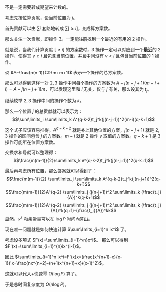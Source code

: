 不是一定需要转成期望来计数的。

考虑先按位算贡献，设当前位置为 $j$。

首先贡献可以由 $\sum i$ 套路地转成 $\sum [\ge i]$，变成算方案数。

那么关注一次贡献，即操作 $3$。一定能往前找到一个最近的有用的 $2$ 操作。

就是说，当我们计算贡献 $[\ge i]$ 的方案数时，$3$ 操作一定可以对应到一个**最近**的 $2$ 操作，使得其 $v\ge i$ 且包含当前位置，并且中间没有 $v<i$ 且包含当前位置的 $1$ 操作。

设 $A=\frac{n(n-1)}{2}(m+m+1)$ 表示一个操作的总方案数。

那么可以得到这样一对 $2,3$ 操作中间每个操作的方案数为 $A-j(n-j+1)(m-i+i)=A-j(n-j+1)m$，可以发现这里和 $i$ 无关，仅与 $j$ 有关，那么设其为 $t_j$。

继续枚举 $2,3$ 操作中间的操作个数为 $k$。

那么一个位置 $j$ 的总贡献就可以表示为：
$$\sum\limits_i \sum\limits_k A^{q-k-2}t_j^k(j(n-j+1))^2(m-i)(q-k+1)$$

这个式子应该容易推得。$A^{q-k-2}$ 就是补上其他位置的方案，$j(n-j+1)$ 就是 $2,3$ 操作的区间包含 $j$ 的方案数。$m-i$ 就是 $2$ 操作 $v$ 取值的方案数。$q-k+1$ 是 $3$ 操作可能所在位置方案数。

交换求和号就可以整理得：
$$\frac{m(m-1)}{2}\sum\limits_k A^{q-k-2}t_j^k(j(n-j+1))^2(q-k+1)$$

最后再考虑所有位置，那么答案就可以得到了：
$$\frac{m(m-1)}{2} \sum\limits_j \sum\limits_k A^{q-k-2}t_j^k(j(n-j+1))^2(q-k+1)$$
$$\frac{m(m-1)}{2}A^{q-2} \sum\limits_j (j(n-j+1))^2 \sum\limits_k (\frac{t_j}{A})^k(q-k+1)$$
$$\frac{m(m-1)}{2}A^{q-2} \sum\limits_j (j(n-j+1))^2 \sum\limits_k (\frac{t_j}{A})^k(q+1)-(\frac{t_j}{A})^kk$$
显然，$x^k$ 和乘常量可以在 $\log P$ 时间内算出。

现在唯一问题就是如何快速计算 $\sum\limits_{i=1}^n ix^i$ 了。

考虑设多项式 $F(x)=\sum\limits_{i=1}^{n}x^i$。
那么可以得到 $F'(x)=\sum\limits_{i=1}^{n}ix^{i-1}$。

因此 $\sum\limits_{i=1}^n ix^i=F'(x)x=(\frac{x^{n+1}-x}{x-1})'x=\frac{nx^{n+2}-(n+1)x^{n+1}+x}{(x-1)^2}$。

这就可以代入+快速幂 $O(\log P)$ 算了。

于是总时间复杂度为 $O(n\log P)$。
